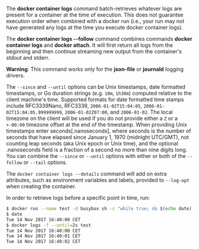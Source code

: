The **docker container logs** command batch-retrieves whatever logs are present for
a container at the time of execution. This does not guarantee execution
order when combined with a docker run (i.e., your run may not have generated
any logs at the time you execute docker container logs).

The **docker container logs --follow** command combines commands **docker container logs** and
**docker attach**. It will first return all logs from the beginning and
then continue streaming new output from the container's stdout and stderr.

**Warning**: This command works only for the **json-file** or **journald**
logging drivers.

The `--since` and `--until` options can be Unix timestamps, date formatted timestamps, 
or Go duration strings (e.g. `10m`, `1h30m`) computed relative to the client machine's
time. Supported formats for date formatted time stamps include RFC3339Nano,
RFC3339, `2006-01-02T15:04:05`, `2006-01-02T15:04:05.999999999`,
`2006-01-02Z07:00`, and `2006-01-02`. The local timezone on the client will be
used if you do not provide either a `Z` or a `+-00:00` timezone offset at the
end of the timestamp.  When providing Unix timestamps enter
seconds[.nanoseconds], where seconds is the number of seconds that have elapsed
since January 1, 1970 (midnight UTC/GMT), not counting leap  seconds (aka Unix
epoch or Unix time), and the optional .nanoseconds field is a fraction of a
second no more than nine digits long. You can combine the `--since` or `--until` 
options with either or both of the `--follow` or `--tail` options.

The `docker container logs --details` command will add on extra attributes, such as
environment variables and labels, provided to `--log-opt` when creating the
container.

In order to retrieve logs before a specific point in time, run:

```bash
$ docker run --name test -d busybox sh -c "while true; do $(echo date); sleep 1; done"
$ date
Tue 14 Nov 2017 16:40:00 CET
$ docker logs -f --until=2s test
Tue 14 Nov 2017 16:40:00 CET
Tue 14 Nov 2017 16:40:01 CET
Tue 14 Nov 2017 16:40:02 CET
```